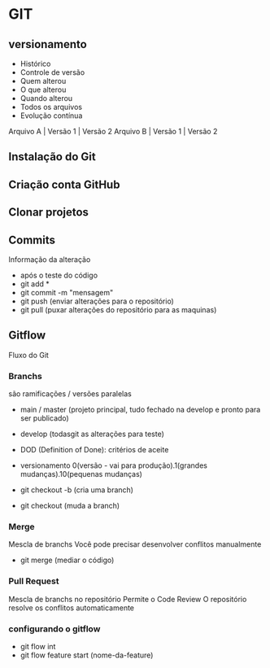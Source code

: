# GIT
## versionamento
- Histórico
- Controle de versão
- Quem alterou
- O que alterou
- Quando alterou
- Todos os arquivos
- Evolução contínua


Arquivo A | Versão 1 | Versão 2
Arquivo B | Versão 1 | Versão 2

## Instalação do Git

## Criação conta GitHub

## Clonar projetos

## Commits
Informação da alteração
- após o teste do código
- git add *
- git commit -m "mensagem"
- git push (enviar alterações para o repositório)
- git pull (puxar alterações do repositório para as maquinas)


## Gitflow
Fluxo do Git

### Branchs
são ramificações / versões paralelas

- main / master (projeto principal, tudo fechado na develop e pronto para ser publicado)
- develop (todasgit as alterações para teste)
- DOD (Definition of Done): critérios de aceite
- versionamento 0(versão - vai para produção).1(grandes mudanças).10(pequenas mudanças)

- git checkout -b (cria uma branch)
- git checkout (muda a branch)

### Merge
Mescla de branchs
Você pode precisar desenvolver conflitos manualmente
- git merge (mediar o código)

### Pull Request
Mescla de branchs no repositório
Permite o Code Review
O repositório resolve os conflitos automaticamente

### configurando o gitflow
- git flow int
- git flow feature start (nome-da-feature)
